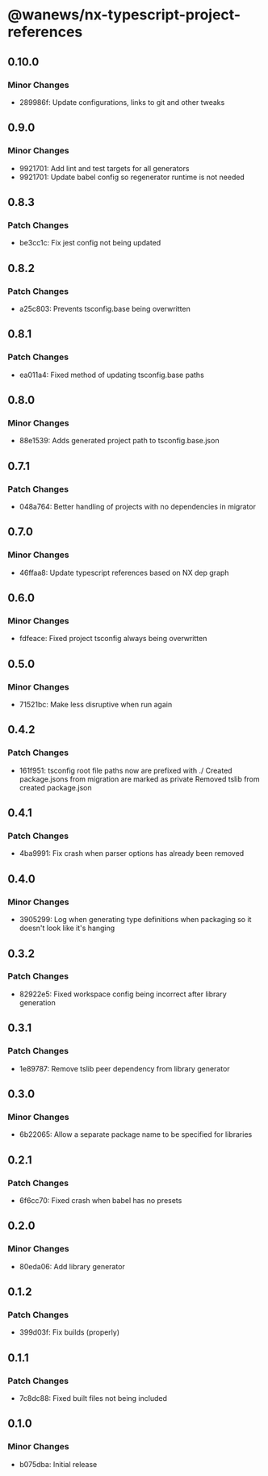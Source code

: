 # @wanews/nx-typescript-project-references

## 0.10.0

### Minor Changes

- 289986f: Update configurations, links to git and other tweaks

## 0.9.0

### Minor Changes

- 9921701: Add lint and test targets for all generators
- 9921701: Update babel config so regenerator runtime is not needed

## 0.8.3

### Patch Changes

- be3cc1c: Fix jest config not being updated

## 0.8.2

### Patch Changes

- a25c803: Prevents tsconfig.base being overwritten

## 0.8.1

### Patch Changes

- ea011a4: Fixed method of updating tsconfig.base paths

## 0.8.0

### Minor Changes

- 88e1539: Adds generated project path to tsconfig.base.json

## 0.7.1

### Patch Changes

- 048a764: Better handling of projects with no dependencies in migrator

## 0.7.0

### Minor Changes

- 46ffaa8: Update typescript references based on NX dep graph

## 0.6.0

### Minor Changes

- fdfeace: Fixed project tsconfig always being overwritten

## 0.5.0

### Minor Changes

- 71521bc: Make less disruptive when run again

## 0.4.2

### Patch Changes

- 161f951: tsconfig root file paths now are prefixed with ./
  Created package.jsons from migration are marked as private
  Removed tslib from created package.json

## 0.4.1

### Patch Changes

- 4ba9991: Fix crash when parser options has already been removed

## 0.4.0

### Minor Changes

- 3905299: Log when generating type definitions when packaging so it doesn't look like it's hanging

## 0.3.2

### Patch Changes

- 82922e5: Fixed workspace config being incorrect after library generation

## 0.3.1

### Patch Changes

- 1e89787: Remove tslib peer dependency from library generator

## 0.3.0

### Minor Changes

- 6b22065: Allow a separate package name to be specified for libraries

## 0.2.1

### Patch Changes

- 6f6cc70: Fixed crash when babel has no presets

## 0.2.0

### Minor Changes

- 80eda06: Add library generator

## 0.1.2

### Patch Changes

- 399d03f: Fix builds (properly)

## 0.1.1

### Patch Changes

- 7c8dc88: Fixed built files not being included

## 0.1.0

### Minor Changes

- b075dba: Initial release
